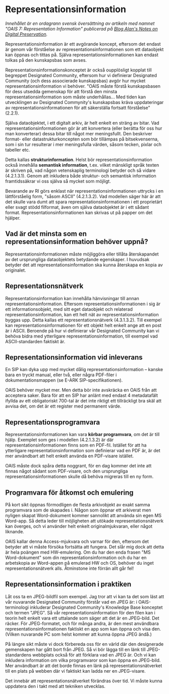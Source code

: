 # Representationsinformation



*Innehållet är en ordagrann svensk översättning av artikeln med namnet "OAIS 7: Representation Information" publicerad på [Blog Alan's Notes on Digital Preservation](https://alanake.wordpress.com/2008/01/24/oais-7-representation-information/ ).*


Representationsinformation är ett avgörande koncept, eftersom det endast är genom vår förståelse av representationsinformationen som ett dataobjekt kan öppnas och tittas på. Själva representationsinformationen kan endast tolkas på den kunskapsbas som avses.

Representationsinformationskonceptet är också oupplösligt kopplat till begreppet Designated Community, eftersom hur vi definierar Designated Community (och dess associerade kunskapsbas) avgör hur mycket representationsinformation vi behöver. "OAIS måste förstå kunskapsbasen för dess utsedda gemenskap för att förstå den minsta representationsinformation som måste underhållas... Med tiden kan utvecklingen av Designated Commynity's kunskapsbas kräva uppdateringar av representationsinformationen för att säkerställa fortsatt förståelse" (2.2.1).


Själva dataobjektet, i ett digitalt arkiv, är helt enkelt en sträng av bitar. Vad representationsinformationen gör är att konvertera (eller berätta för oss hur man konverterar) dessa bitar till något mer meningsfullt. Den beskriver format- eller datastrukturkoncepten som bör tillämpas på bitsekvenserna, som i sin tur resulterar i mer meningsfulla värden, såsom tecken, pixlar och tabeller etc.

Detta kallas **strukturinformation**. Helst bör representationsinformation också innehålla **semantisk information**, t.ex. vilket mänskligt språk texten är skriven på, vad någon vetenskaplig terminologi betyder och så vidare (4.2.1.3.1). Genom att inkludera både struktur- och semantisk information framtidssäkrar vi oss själva så mycket som möjligt.

Bevarande av RI görs enklast när representationsinformationen uttrycks i en lättförståelig form, "såsom ASCII" (4.2.1.3.2). Vad modellen säger här är att det skulle vara dumt att spara representationsinformationen i ett proprietärt eller svagt stödd filformat, även om själva dataobjektet är i ett sådant format. Representationsinformationen kan skrivas ut på papper om det hjälper.

## Vad är det minsta som en representationsinformation behöver uppnå?

Representationsinformationen måste möjliggöra eller tillåta återskapandet av det ursprungliga dataobjektets betydande egenskaper. I huvudsak betyder det att representationsinformation ska kunna återskapa en kopia av originalet.

## Representationsnätverk

Representationsinformation kan innehålla hänvisningar till annan representationsinformation. Eftersom representationsinformationen i sig är ett informationsobjekt, med sitt eget dataobjekt och relaterad representationsinformation, kan ett helt nät av representationsinformation byggas upp. Detta kallas ett representationsnätverk (4.3.1.3.2). Till exempel kan representationsinformationen för ett objekt helt enkelt ange att en post är i ASCII. Beroende på hur vi definierar vår Designated Community kan vi behöva bidra med ytterligare representationsinformation, till exempel vad ASCII-standarden faktiskt är.

## Representationsinformation vid inleverans

En SIP kan dyka upp med mycket dålig representationsinformation – kanske bara en tryckt manual, eller två, eller några PDF-filer i dokumentationsmappen (se E-ARK SIP-specifikationen).

OAIS behöver mycket mer. Men detta bör inte avskräcka en OAIS från att acceptera saker. Bara för att en SIP har anlänt med endast 4 metadatafält ifyllda av ett obligatoriskt 700-tal är det inte riktigt ett tillräckligt bra skäl att avvisa det, om det är ett register med permanent värde.

## Representationsprogramvara

Representationsinformationen kan vara **körbar programvara**, om det är till hjälp. Exemplet som ges i modellen (4.2.1.3.2) är där representationsinformationen finns som en PDF-fil. Istället för att ha ytterligare representationsinformation som definierar vad en PDF är, är det mer användbart att helt enkelt använda en PDF-visare istället.

OAIS måste dock spåra detta noggrant, för en dag kommer det inte att finnas något sådant som PDF-visare, och den ursprungliga representationsinformationen skulle då behöva migreras till en ny form.

## Programvara för åtkomst och emulering

På kort sikt öppnas förmodligen de flesta arkivobjekt av exakt samma programvara som de skapades i. Någon som öppnar ett arkiverat men nyligen skapat Word-dokument kommer sannolikt att använda sin egen MS Word-app. Så detta leder till möjligheten att utökade representationsnätverk kan överges, och vi använder helt enkelt originalmjukvaran, eller något liknande.

OAIS kallar denna Access-mjukvara och varnar för den, eftersom det betyder att vi måste försöka fortsätta att fungera. Det slår mig dock att detta är hela poängen med HW-emulering. Om du har den enda frasen "MS Word-dokument" som din representationsinformation och du har en arbetskopia av Word-appen på emulerad HW och OS, behöver du inget representationsnätverk alls. Åtminstone inte förrän allt går fel!

## Representationsinformation i praktiken

Låt oss ta en JPEG-bildfil som exempel. Jag tror att vi kan ta det som läst att vår nuvarande Designated Community förstår vad en JPEG är: i OAIS-terminologi inkluderar Designated Community's Knowledge Base konceptet och termen "JPEG". Så vår representationsinformation för den filen kan i teorin helt enkelt vara ett uttalande som säger att det är en JPEG-bild. Det räcker. För JPEG-formatet, och för många andra, är den mest användbara representationsinformationen faktiskt en app som kan öppna och visa den. (Vilken nuvarande PC som helst kommer att kunna öppna JPEG ändå.)

På längre sikt måste vi dock förbereda oss för en värld där den designerade gemenskapen har gått bort från JPEG. Så vi bör lägga till en länk till JPEG-standardens webbplats också för att förklara vad en JPEG är. Och vi kan inkludera information om vilka programvaror som kan öppna en JPEG-bild. Mer användbart är att det borde finnas en länk på representationsnätverket till en plats på webben där vi faktiskt kan ladda ner en JPEG-visare.

Det innebär att representationsnätverket förändras över tid. Vi måste kunna uppdatera den i takt med att tekniken utvecklas.
